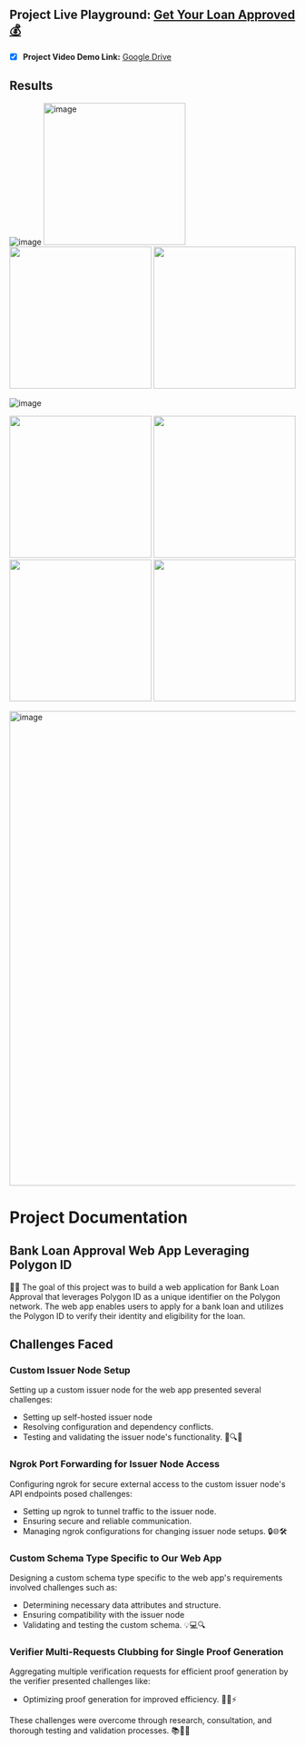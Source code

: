 ## **Project Live Playground:** [Get Your Loan Approved 💰](https://id-thon.vercel.app/)
- [x] **Project Video Demo Link:** [Google Drive](https://drive.google.com/file/d/1VWB7o7XoefFVgIbCCaSMMK1reIlwLTn5/view?usp=sharing)


## Results 
![image](https://github.com/Vib-UX/IDThon/assets/40585900/25b799c0-fe59-4f59-9ad5-83222f4ee6a3)
<img src="https://github.com/Vib-UX/IDThon/assets/40585900/06fb9d0e-7926-465f-b141-200b636dd185" width="250" alt="image"> <img src="https://drive.google.com/uc?export=view&id=1fjbTJTBDafR430RSpnVKmAqJXw6O28-g" width="250"> <img src="https://drive.google.com/uc?export=view&id=1evTcMTNQj5RUjoLKLWADkLN-ftiwyrRD" width="250">

![image](https://github.com/Vib-UX/IDThon/assets/40585900/0b7333c5-036e-42ce-a75d-47cd79f62ef8)

<img src="https://drive.google.com/uc?export=view&id=1ezt8rGTYIp_z_UUn13VlQOhxxVIFEhGv" width="250"> <img src="https://drive.google.com/uc?export=view&id=1fjjqQoGrGc1MzRXzHzswuTmDeoi8UqIt" width="250"> <img src="https://drive.google.com/uc?export=view&id=1ehm8oA9P-1-0666WTYAY7xtpzf17Pzdm" width="250"> <img src="https://drive.google.com/uc?export=view&id=1fcUy-_7mpDh8mIbjfaxNlOcBXTmUUuoL" width="250">

<img width="836" alt="image" src="https://github.com/Vib-UX/IDThon/assets/40585900/999ecd7c-c8e2-4061-8c8d-b0362afa2365">






# Project Documentation

## Bank Loan Approval Web App Leveraging Polygon ID

🏦🔗 The goal of this project was to build a web application for Bank Loan Approval that leverages Polygon ID as a unique identifier on the Polygon network. The web app enables users to apply for a bank loan and utilizes the Polygon ID to verify their identity and eligibility for the loan.

## Challenges Faced

### Custom Issuer Node Setup
Setting up a custom issuer node for the web app presented several challenges:
- Setting up self-hosted issuer node
- Resolving configuration and dependency conflicts.
- Testing and validating the issuer node's functionality. 🧩🔍🚀

### Ngrok Port Forwarding for Issuer Node Access
Configuring ngrok for secure external access to the custom issuer node's API endpoints posed challenges:
- Setting up ngrok to tunnel traffic to the issuer node.
- Ensuring secure and reliable communication.
- Managing ngrok configurations for changing issuer node setups. 🔒🌐🛠️

### Custom Schema Type Specific to Our Web App
Designing a custom schema type specific to the web app's requirements involved challenges such as:
- Determining necessary data attributes and structure.
- Ensuring compatibility with the issuer node
- Validating and testing the custom schema. 💡💻🔍

### Verifier Multi-Requests Clubbing for Single Proof Generation
Aggregating multiple verification requests for efficient proof generation by the verifier presented challenges like:
- Optimizing proof generation for improved efficiency. 🔄🔐⚡

These challenges were overcome through research, consultation, and thorough testing and validation processes. 📚🤝✅
